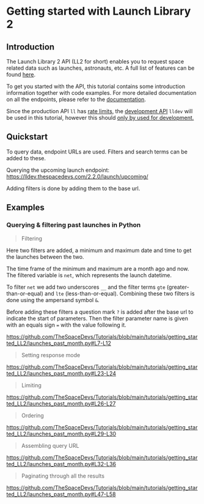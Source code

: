 # Getting started with Launch Library 2

## Introduction
The Launch Library 2 API (LL2 for short) enables you to request space related data such as launches, astronauts, etc.
A full list of features can be found [here](https://thespacedevs.com/llapi).

To get you started with the API, this tutorial contains some introduction information together with code examples.
For more detailed documentation on all the endpoints, please refer to the [documentation](https://ll.thespacedevs.com/docs/).

Since the production API `ll` has [rate limits](../../faqs/faq_LL2.md#free-and-paid-access), the [development API](../../faqs/faq_LL2.md#what-is-lldev) `lldev` will be used in this tutorial, however this should <u>only by used for development.</u>

## Quickstart

To query data, endpoint URLs are used.
Filters and search terms can be added to these.

Querying the upcoming launch endpoint: https://lldev.thespacedevs.com/2.2.0/launch/upcoming/

Adding filters is done by adding them to the base url.


## Examples

### Querying & filtering past launches in Python

> Filtering

Here two filters are added, a minimum and maximum date and time to get the launches between the two.

The time frame of the minimum and maximum are a month ago and now.
The filtered variable is `net`, which represents the launch datetime.

To filter `net` we add two underscores `__` and the filter terms `gte` (greater-than-or-equal) and `lte` (less-than-or-equal).
Combining these two filters is done using the ampersand symbol `&`.

Before adding these filters a question mark `?` is added after the base url to indicate the start of parameters.
Then the filter parameter name is given with an equals sign `=` with the value following it.

https://github.com/TheSpaceDevs/Tutorials/blob/main/tutorials/getting_started_LL2/launches_past_month.py#L7-L12

> Setting response mode

https://github.com/TheSpaceDevs/Tutorials/blob/main/tutorials/getting_started_LL2/launches_past_month.py#L23-L24

> Limiting

https://github.com/TheSpaceDevs/Tutorials/blob/main/tutorials/getting_started_LL2/launches_past_month.py#L26-L27

> Ordering

https://github.com/TheSpaceDevs/Tutorials/blob/main/tutorials/getting_started_LL2/launches_past_month.py#L29-L30

> Assembling query URL

https://github.com/TheSpaceDevs/Tutorials/blob/main/tutorials/getting_started_LL2/launches_past_month.py#L32-L36

> Paginating through all the results

https://github.com/TheSpaceDevs/Tutorials/blob/main/tutorials/getting_started_LL2/launches_past_month.py#L47-L58
